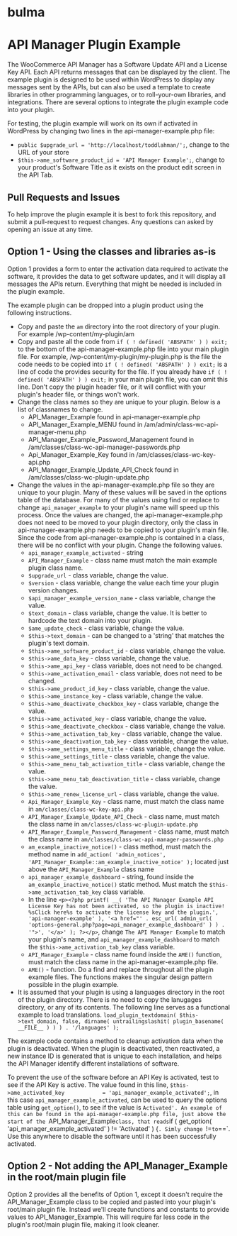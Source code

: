 # bulma
API Manager Plugin Example
==========================

The WooCommerce API Manager has a Software Update API and a License Key API. Each API returns messages that can be displayed by the client. The example plugin is designed to be used within WordPress to display any messages sent by the APIs, but can also be used a template to create libraries in other programming languages, or to roll-your-own libraries, and integrations. There are several  options to integrate the plugin example code into your plugin.

For testing, the plugin example will work on its own if activated in WordPress by changing two lines in the api-manager-example.php file:

* `public $upgrade_url = 'http://localhost/toddlahman/';`, change to the URL of your store
* `$this->ame_software_product_id = 'API Manager Example';`, change to your product's Software Title as it exists on the product edit screen in the API Tab.

Pull Requests and Issues
------------------------

To help improve the plugin example it is best to fork this repository, and submit a pull-request to request changes. Any questions can asked by opening an issue at any time.

Option 1 - Using the classes and libraries as-is
------------------------------------------------

Option 1 provides a form to enter the activation data required to activate the software, it provides the data to get software updates, and it will display all messages the APIs return. Everything that might be needed is included in the plugin example.

The example plugin can be dropped into a plugin product using the following instructions.

* Copy and paste the `am` directory into the root directory of your plugin. For example /wp-content/my-plugin/am
* Copy and paste all the code from `if ( ! defined( 'ABSPATH' ) ) exit;` to the bottom of the api-manager-example.php file into your main plugin file. For example, /wp-content/my-plugin/my-plugin.php is the file the code needs to be copied into `if ( ! defined( 'ABSPATH' ) ) exit;` is a line of code the provides security for the file. If you already have `if ( ! defined( 'ABSPATH' ) ) exit;` in your  main plugin file, you can omit this line. Don't copy the plugin header file, or it will conflict with your plugin's header file, or things won't work.
* Change the class names so they are unique to your plugin. Below is a list of classnames to change.
	* API_Manager_Example found in api-manager-example.php
	* API_Manager_Example_MENU found in /am/admin/class-wc-api-manager-menu.php
	* API_Manager_Example_Password_Management found in /am/classes/class-wc-api-manager-passwords.php
	* Api_Manager_Example_Key found in /am/classes/class-wc-key-api.php
	* API_Manager_Example_Update_API_Check found in /am/classes/class-wc-plugin-update.php
* Change the values in the api-manager-example.php file so they are unique to your plugin. Many of these values will be saved in the options table of the database. For many of the values using find or replace to change `api_manager_example` to your plugin's name will speed up this process. Once the values are changed, the api-manager-example.php does not need to be moved to your plugin directory, only the class in api-manager-example.php needs to be copied to your plugin's main file. Since the code from api-manager-example.php is contained in a class, there will be no conflict with your plugin. Change the following values.
 	* `api_manager_example_activated` - string
 	* `API_Manager_Example` - class name must match the main example plugin class name.
 	*  `$upgrade_url` - class variable, change the value.
 	* `$version`  - class variable, change the value each time your plugin version changes.
 	* `$api_manager_example_version_name` - class variable, change the value.
 	* `$text_domain` - class variable, change the value. It is better to hardcode the text domain into your plugin.
 	* `$ame_update_check` - class variable, change the value.
 	* `$this->text_domain` - can be changed to a 'string' that matches the plugin's text domain.
 	* `$this->ame_software_product_id` - class variable, change the value.
 	* `$this->ame_data_key` - class variable, change the value.
 	* `$this->ame_api_key` - class variable, does not need to be changed.
 	* `$this->ame_activation_email` - class variable, does not need to be changed.
 	* `$this->ame_product_id_key` - class variable, change the value.
 	* `$this->ame_instance_key` - class variable, change the value.
 	* `$this->ame_deactivate_checkbox_key` - class variable, change the value.
 	* `$this->ame_activated_key` - class variable, change the value.
 	* `$this->ame_deactivate_checkbox` - class variable, change the value.
 	* `$this->ame_activation_tab_key` - class variable, change the value.
 	* `$this->ame_deactivation_tab_key` - class variable, change the value.
 	* `$this->ame_settings_menu_title` - class variable, change the value.
 	* `$this->ame_settings_title` - class variable, change the value.
 	* `$this->ame_menu_tab_activation_title` - class variable, change the value.
 	* `$this->ame_menu_tab_deactivation_title` - class variable, change the value.
 	* `$this->ame_renew_license_url` - class variable, change the value.
 	* `Api_Manager_Example_Key` - class name, must match the class name in `am/classes/class-wc-key-api.php`
 	* `API_Manager_Example_Update_API_Check` - class name, must match the class name in `am/classes/class-wc-plugin-update.php`
 	* `API_Manager_Example_Password_Management` - class name, must match the class name in `am/classes/class-wc-api-manager-passwords.php`
 	* `am_example_inactive_notice()` - class method,  must match the method name in `add_action( 'admin_notices', 'API_Manager_Example::am_example_inactive_notice' );` located just above the `API_Manager_Example` class name
 	* `api_manager_example_dashboard` - string, found inside the `am_example_inactive_notice()` static method. Must match the `$this->ame_activation_tab_key` class variable.
 	* In the line `<p><?php printf( __( 'The API Manager Example API License Key has not been activated, so the plugin is inactive! %sClick here%s to activate the license key and the plugin.', 'api-manager-example' ), '<a href="' . esc_url( admin_url( 'options-general.php?page=api_manager_example_dashboard' ) ) . '">', '</a>' ); ?></p>`, change `The API Manager Example` to match your plugin's name, and `api_manager_example_dashboard` to match the `$this->ame_activation_tab_key` class variable.
 	* `API_Manager_Example` - class name found inside the `AME()` function, must match the class name in the api-manager-example.php file.
 	* `AME()` - function. Do a find and replace throughout all the plugin example files. The functions makes the singular design pattern possible in the plugin example.
* It is assumed that your plugin is using a languages directory in the root of the plugin directory. There is no need to copy the lanugages directory, or any of its contents. The following line serves as a functional example to load translations. `load_plugin_textdomain( $this->text_domain, false, dirname( untrailingslashit( plugin_basename( __FILE__ ) ) ) . '/languages' );`

The example code contains a method to cleanup activation data when the plugin is deactivated. When the plugin is deactivated, then reactivated, a new instance ID is generated that is unique to each installation, and helps the API Manager identify different installations of software.

To prevent the use of the software before an API Key is activated, test to see if the API Key is active. The value found in this line, `$this->ame_activated_key 			= 'api_manager_example_activated';`, in this case `api_manager_example_activated`, can be used to query the options table using `get_option()`, to see if the value is `Activated'. An example of this can be found in the api-manager-example.php file, just above the start of the `API_Manager_Example` class, that reads `if ( get_option( 'api_manager_example_activated' ) != 'Activated' ) {`. Simly change `!=` to `==`. Use this anywhere to disable the software until it has been successfully activated.

Option 2 - Not adding the API_Manager_Example in the root/main plugin file
--------------------------------------------------------------------------

Option 2 provides all the benefits of Option 1, except it doesn't require the API_Manager_Example class to be copied and pasted into your plugin's root/main plugin file. Instead we'll create functions and constants to provide values to API_Manager_Example. This will require far less code in the plugin's root/main plugin file, making it look cleaner.
